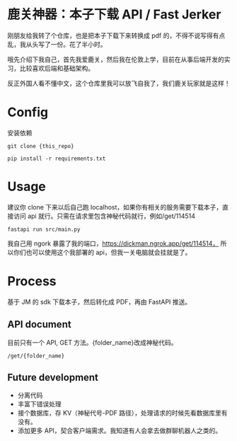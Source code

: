 # 鹿关神器：本子下载 API / Fast Jerker

刚朋友给我转了个仓库，也是把本子下载下来转换成 pdf 的，不得不说写得有点乱，我从头写了一份。花了半小时。

哦先介绍下我自己，首先我爱鹿关，然后我在伦敦上学，目前在从事后端开发的实习，比较喜欢后端和基础架构。

反正外国人看不懂中文，这个仓库里我可以放飞自我了，我们鹿关玩家就是这样！

# Config

安装依赖

    git clone {this_repo}

    pip install -r requirements.txt

# Usage

建议你 clone 下来以后自己跑 localhost，如果你有相关的服务需要下载本子，直接访问 api 就行。只需在请求里包含神秘代码就行，例如/get/114514

    fastapi run src/main.py

我自己用 ngork 暴露了我的端口，https://dickman.ngrok.app/get/114514， 所以你们也可以使用这个我部署的 api，但我一关电脑就会挂就是了。

# Process

基于 JM 的 sdk 下载本子，然后转化成 PDF，再由 FastAPI 推送。

## API document

目前只有一个 API, GET 方法。{folder_name}改成神秘代码。

    /get/{folder_name}

## Future development

- 分离代码
- 丰富下错误处理
- 接个数据库，存 KV（神秘代号-PDF 路径），处理请求的时候先看数据库里有没有。
- 添加更多 API，契合客户端需求。我知道有人会拿去做群聊机器人之类的。
